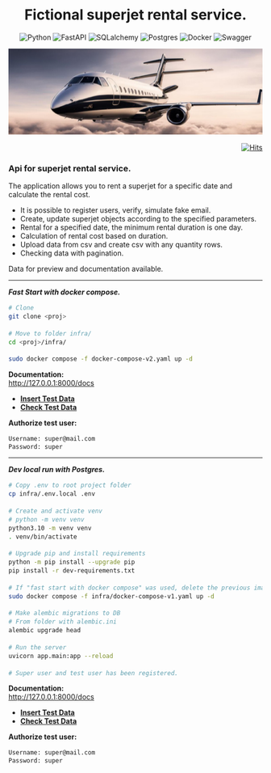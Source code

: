<h1 align="center">Fictional superjet rental service.</h1>

<div align="center">
  
![Python](https://img.shields.io/badge/python-3670A0?style=for-the-badge&logo=python&logoColor=ffdd54)
![FastAPI](https://img.shields.io/badge/FastAPI-005571?style=for-the-badge&logo=fastapi)
![SQLalchemy](https://img.shields.io/badge/SQLAlchemy-D71F00.svg?style=for-the-badge&logo=SQLAlchemy&logoColor=white)
![Postgres](https://img.shields.io/badge/postgres-%23316192.svg?style=for-the-badge&logo=postgresql&logoColor=white)
![Docker](https://img.shields.io/badge/docker-%230db7ed.svg?style=for-the-badge&logo=docker&logoColor=white)
![Swagger](https://img.shields.io/badge/-Swagger-%23Clojure?style=for-the-badge&logo=swagger&logoColor=white)  
</div>

<img src="https://github.com/HelloAgni/Jets_rental/blob/main/jet_img/jet-1.png" width="1100" height="170">

<div align="right">
  
[![Hits](https://hits.seeyoufarm.com/api/count/incr/badge.svg?url=https%3A%2F%2Fgithub.com%2FHelloAgni%2FJets_rental&count_bg=%2379C83D&title_bg=%23555555&icon=teamspeak.svg&icon_color=%23E7E7E7&title=views&edge_flat=false)](https://hits.seeyoufarm.com)
</div>  

### Api for superjet rental service.
The application allows you to rent a superjet for a specific date and calculate the rental cost.
- It is possible to register users, verify, simulate fake email.
- Create, update superjet objects according to the specified parameters.
- Rental for a specified date, the minimum rental duration is one day.
- Calculation of rental cost based on duration.
- Upload data from csv and create csv with any quantity rows.
- Checking data with pagination.

Data for preview and documentation available.  

---

***Fast Start with docker compose.*** 
```bash
# Clone
git clone <proj>

# Move to folder infra/
cd <proj>/infra/

sudo docker compose -f docker-compose-v2.yaml up -d
```
**Documentation:**  
http://127.0.0.1:8000/docs  

- **[Insert Test Data](http://127.0.0.1:8000/docs#/Load_data/insert_data_jet_rental_insert_data_jet_rental_post)**  
- **[Check Test Data](http://127.0.0.1:8000/docs#/Load_data/check_data_check_data_get)**

**Authorize test user:**
```
Username: super@mail.com  
Password: super  
```
---

***Dev local run with Postgres.***
```bash
# Copy .env to root project folder
cp infra/.env.local .env

# Create and activate venv
# python -m venv venv
python3.10 -m venv venv
. venv/bin/activate

# Upgrade pip and install requirements
python -m pip install --upgrade pip
pip install -r dev-requirements.txt

# If "fast start with docker compose" was used, delete the previous images/containers
sudo docker compose -f infra/docker-compose-v1.yaml up -d

# Make alembic migrations to DB
# From folder with alembic.ini
alembic upgrade head

# Run the server
uvicorn app.main:app --reload

# Super user and test user has been registered.
```
**Documentation:**  
http://127.0.0.1:8000/docs  

- **[Insert Test Data](http://127.0.0.1:8000/docs#/Load_data/insert_data_jet_rental_insert_data_jet_rental_post)**  
- **[Check Test Data](http://127.0.0.1:8000/docs#/Load_data/check_data_check_data_get)**

**Authorize test user:**
```
Username: super@mail.com  
Password: super  
```

